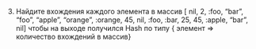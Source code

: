 3) Найдите вхождения каждого элемента в массив
[ nil, 2, :foo, “bar”, “foo”, “apple”, “orange”, :orange, 45, nil,
:foo, :bar, 25, 45, :apple, “bar”, nil]
чтобы на выходе получился Hash по типу { элемент => количество вхождений в
массив}
